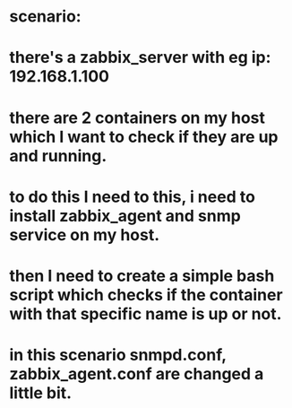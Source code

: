# scenario:
# there's a zabbix_server with eg ip: 192.168.1.100
# there are 2 containers on my host which I want to check if they are up and running.
# to do this I need to this, i need to install zabbix_agent and snmp service on my host.
# then I need to create a simple bash script which checks if the container with that specific name is up or not.
# in this scenario snmpd.conf, zabbix_agent.conf are changed a little bit.
